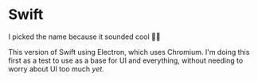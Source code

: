 # Swift
I picked the name because it sounded cool 🤷‍♀️

This version of Swift using Electron, which uses Chromium. I'm doing this first as a test to use as a base for UI and everything, without needing to worry about UI too much *yet*.
